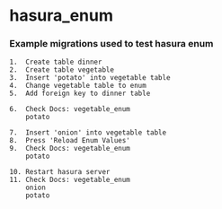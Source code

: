 # hasura_enum

### Example migrations used to test hasura enum

```
1.  Create table dinner
2.  Create table vegetable
3.  Insert 'potato' into vegetable table
4.  Change vegetable table to enum
5.  Add foreign key to dinner table

6.  Check Docs: vegetable_enum 
    potato

7.  Insert 'onion' into vegetable table
8.  Press 'Reload Enum Values'
9.  Check Docs: vegetable_enum 
    potato

10. Restart hasura server
11. Check Docs: vegetable_enum
    onion
    potato 
```

